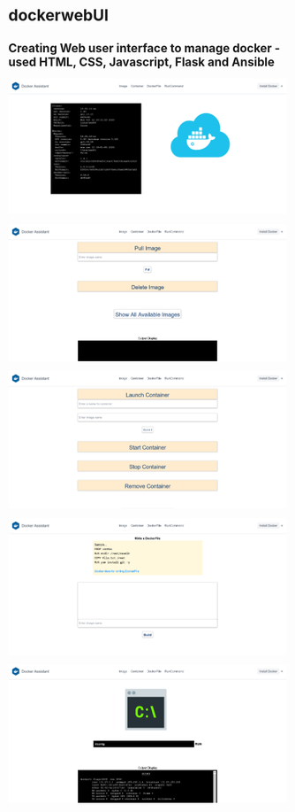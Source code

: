 # dockerwebUI

## Creating Web user interface to manage docker - used HTML, CSS, Javascript, Flask and Ansible

![](docker0.png)

![](docker1.png)

![](docker2.png)

![](docker3.png)

![](docker4.png)
